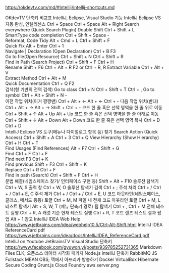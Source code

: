 https://okdevtv.com/md/#intellij/intellij-shortcuts.md


OKdevTV
단축키 비교표
IntelliJ, Eclipse, Visual Studio
기능	IntelliJ	Eclipse	VS
자동 완성, 인텔리센스	Ctrl + Space	Ctrl + Space	Alt + Right
Search everywhere (Quick Search Plugin)	Double Shift	Ctrl + Shift + L	
SmartType code completion	Ctrl + Shift + Space	-	
Reformat, Code Tidy	Alt + Cmd + L	Ctrl + Shift + F	
Quick Fix	Alt + Enter	Ctrl + 1	
Navigate | Declaration (Open Declaration)	Ctrl + B	F3	
Go to file(Open Resource)	Ctrl + Shift + N	Ctrl + Shift + R	
Find in Path (Search Project)	Ctrl + Shift + F	Ctrl + H	
Rename	Shift + F6	Ctrl + Alt + R	F2 or Ctrl + R, R
Extract Variable	Ctrl + Alt + V		
Extract Method	Ctrl + Alt + M		
Quick Documentation	Ctrl + Q	F2	
검색(형 기반의 전역 검색)
Go to class	Ctrl + N	Ctrl + Shift + T	Ctrl + ,
Go to symbol	Ctrl + Alt + Shift + N	-	
이전 작업 위치(이거 짱짱맨)	Ctrl + Alt + ←	Alt + ←	Ctrl + -
다음 작업 위치(반대)	Ctrl + Alt + →	Alt + →	Shift + Ctrl + -
코드 한 줄 혹은 선택 영역을 한 줄 위로 이동	Ctrl + Shift + ↑	Alt + Up	Alt + Up
코드 한 줄 혹은 선택 영역을 한 줄 아래로 이동	Ctrl + Shift + ↓	Alt + Down	Alt + Down
코드 한 줄 혹은 선택 영역 복사	Ctrl + D	Ctrl + D	
IntelliJ	Eclipse	VS
도구(메뉴나 다이얼로그 항목 등) 찾기
Search Action (Quick Access)	Ctrl + Shift + A	Ctrl + 3	Ctrl + Q
View Hierarchy (Show Hierarchy)	Ctrl + H	Ctrl + T	
Find Usages (Find References)	Alt + F7	Ctrl + Shift + G	
Find	Ctrl + F	Ctrl + F	
Find next	F3	Ctrl + K	
Find previous	Shift + F3	Ctrl + Shift + K	
Replace	Ctrl + R	Ctrl + F	
Find in path (Search)	Ctrl + Shift + F	Ctrl + H	
문법 해결(네임스페이스 찾기/ 인터페이스 구현 등)			Shift + Alt + F10
솔루션 탐색기			Ctrl + W, S
출력 창			Ctrl + W, O
솔루션 탐색기 검색			Ctrl + ;
주석 처리	Ctrl + /	Ctrl + /	Ctrl + E, C
주석 제거	Ctrl + /	Ctrl + /	Ctrl + E, U
코드 아웃라인(네임스페이스, 클래스, 메서드 등등) 토글			Ctrl + M, M
파일 내 전체 코드 아웃라인 토글			Ctrl + M, L
테스트 탐색기			Alt + S, W, T
(메뉴 단축키 경로)
팀 탐색기			Ctrl + \, Ctrl + M
전체 테스트 실행			Ctrl + R, A
캐럿 기준 현재 테스트 실행			Ctrl + R, T
코드 렌즈 테스트 결과 팝업			Alt + 1
참고
IntelliJ IDEA Web Help
https://www.jetbrains.com/idea/webhelp10.5/Ctrl-Alt-Shift.html
IntelliJ IDEA ReferenceCard pdf
https://www.jetbrains.com/idea/docs/IntelliJIDEA_ReferenceCard.pdf
IntelliJ on Youtube
JetBrainsTV
Visual Studio 단축키
https://www.facebook.com/gyuwon.yi/posts/939785252731365
Markdown Files
ELK; 오픈소스 데이터 시각화 패키지
Node.js
IntelliJ 단축키
RabbitMQ
JS Fullstack MEAN
OBS; 맥에서 아프리카 방송하기
Docker
VirtualBox
Hibernate
Secure Coding
Grunt.js
Cloud Foundry
aws
server.png